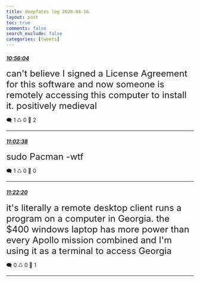 ```yaml
---
title: deepfates log 2020-04-16
layout: post
toc: true
comments: false
search_exclude: false
categories: [tweets]
---
```



#### <a href = "https://twitter.com/deepfates/status/1250830329352347649">*10:56:04*</a>

<font size="5">can't believe I signed a License Agreement for this software and now someone is remotely accessing this computer to install it. positively medieval</font>



🗨️ 1 ♺ 0 🤍  2   

---
    
#### <a href = "https://twitter.com/deepfates/status/1250831979920019458">*11:02:38*</a>

<font size="5">sudo Pacman -wtf</font>



🗨️ 1 ♺ 0 🤍  0   

---
    
#### <a href = "https://twitter.com/deepfates/status/1250836941664215041">*11:22:20*</a>

<font size="5">it's literally a remote desktop client runs a program on a computer in Georgia. the $400 windows laptop has more power than every Apollo mission combined and I'm using it as a terminal to access Georgia</font>



🗨️ 0 ♺ 0 🤍  1   

---
    
            


